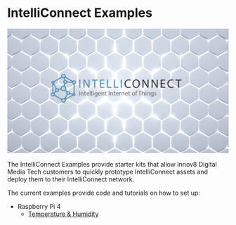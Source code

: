 # IntelliConnect Examples

![IntelliConnect Examples](assets/img/intelliconnect-banner.jpg)

The IntelliConnect Examples provide starter kits that allow Innov8 Digital Media Tech customers to quickly prototype IntelliConnect assets and deploy them to their IntelliConnect network.

The current examples provide code and tutorials on how to set up:

- Raspberry Pi 4
    - [Temperature & Humidity](RPI4/Temperature-Humidity/README.md)